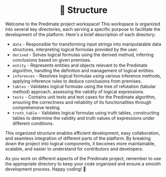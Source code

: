 <h1 align="center">📂 Structure</h1>
<p>Welcome to the Predimate project workspace! This workspace is organized into several key directories, each serving a specific purpose to facilitate the development of the platform. Here's a brief description of each directory:</p>
<ul>
    <li>
        <code>data</code> - Responsible for transforming input strings into manipulatable data structures, interpreting logical formulas provided by the user.
    </li>
    <li>
        <code>derived</code> - Solves logical formulas using the derived method, inferring conclusions based on given premises.
    </li>
    <li>
        <code>entity</code> - Represents entities and objects relevant to the Predimate algorithm, handling the definition and management of logical entities.
    </li>
    <li>
        <code>inferences</code> - Resolves logical formulas using various inference methods, applying inference rules to deduce conclusions from premises.
    </li>
    <li>
        <code>tablos</code> - Validates logical formulas using the tree of refutation (tabular method) approach, assessing the validity of logical expressions.
    </li>
    <li>
        <code>tests</code> - Contains unit tests and test cases for the Predimate algorithm, ensuring the correctness and reliability of its functionalities through comprehensive testing.
    </li>
    <li>
        <code>truth_table</code> - Validates logical formulas using truth tables, constructing tables to determine the validity and truth values of expressions under different conditions.
    </li>
</ul>
<p>This organized structure enables efficient development, easy collaboration, and seamless integration of different parts of the platform. By breaking down the project into logical components, it becomes more maintainable, scalable, and easier to understand for contributors and developers.</p>
<p>As you work on different aspects of the Predimate project, remember to use the appropriate directory to keep your code organized and ensure a smooth development process. Happy coding! 🚀</p>